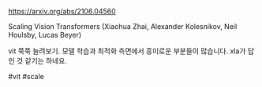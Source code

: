 https://arxiv.org/abs/2106.04560

Scaling Vision Transformers (Xiaohua Zhai, Alexander Kolesnikov, Neil Houlsby, Lucas Beyer)

vit 쭉쭉 늘려보기. 모델 학습과 최적화 측면에서 흥미로운 부분들이 많습니다. xla가 답인 것 같기는 하네요.

#vit #scale